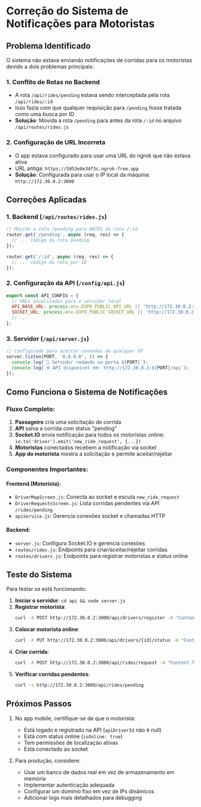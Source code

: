 # Correção do Sistema de Notificações para Motoristas

## Problema Identificado

O sistema não estava enviando notificações de corridas para os motoristas devido a dois problemas principais:

### 1. Conflito de Rotas no Backend
- A rota `/api/rides/pending` estava sendo interceptada pela rota `/api/rides/:id`
- Isso fazia com que qualquer requisição para `/pending` fosse tratada como uma busca por ID
- **Solução**: Movida a rota `/pending` para antes da rota `/:id` no arquivo `/api/routes/rides.js`

### 2. Configuração de URL Incorreta
- O app estava configurado para usar uma URL do ngrok que não estava ativa
- URL antiga: `https://5953e8e34f3c.ngrok-free.app`
- **Solução**: Configurada para usar o IP local da máquina: `http://172.30.0.2:3000`

## Correções Aplicadas

### 1. Backend (`/api/routes/rides.js`)
```javascript
// Movida a rota /pending para ANTES da rota /:id
router.get('/pending', async (req, res) => {
  // ... código da rota pending
});

router.get('/:id', async (req, res) => {
  // ... código da rota por ID
});
```

### 2. Configuração da API (`/config/api.js`)
```javascript
export const API_CONFIG = {
  // URLs atualizadas para o servidor local
  API_BASE_URL: process.env.EXPO_PUBLIC_API_URL || 'http://172.30.0.2:3000/api',
  SOCKET_URL: process.env.EXPO_PUBLIC_SOCKET_URL || 'http://172.30.0.2:3000',
  // ...
};
```

### 3. Servidor (`/api/server.js`)
```javascript
// Configurado para aceitar conexões de qualquer IP
server.listen(PORT, '0.0.0.0', () => {
  console.log(`🚀 Servidor rodando na porta ${PORT}`);
  console.log(`🌐 API disponível em: http://172.30.0.2:${PORT}/api`);
});
```

## Como Funciona o Sistema de Notificações

### Fluxo Completo:
1. **Passageiro** cria uma solicitação de corrida
2. **API** salva a corrida com status "pending"
3. **Socket.IO** envia notificação para todos os motoristas online: `io.to('driver').emit('new_ride_request', {...})`
4. **Motoristas** conectados recebem a notificação via socket
5. **App do motorista** mostra a solicitação e permite aceitar/rejeitar

### Componentes Importantes:

#### Frontend (Motorista):
- `DriverMapScreen.js`: Conecta ao socket e escuta `new_ride_request`
- `DriverRequestsScreen.js`: Lista corridas pendentes via API `/rides/pending`
- `apiService.js`: Gerencia conexões socket e chamadas HTTP

#### Backend:
- `server.js`: Configura Socket.IO e gerencia conexões
- `routes/rides.js`: Endpoints para criar/aceitar/rejeitar corridas
- `routes/drivers.js`: Endpoints para registrar motoristas e status online

## Teste do Sistema

Para testar se está funcionando:

1. **Iniciar o servidor**: `cd api && node server.js`
2. **Registrar motorista**: 
   ```bash
   curl -X POST http://172.30.0.2:3000/api/drivers/register -H "Content-Type: application/json" -d '{...}'
   ```
3. **Colocar motorista online**:
   ```bash
   curl -X PUT http://172.30.0.2:3000/api/drivers/{id}/status -H "Content-Type: application/json" -d '{"isOnline": true, "location": {...}}'
   ```
4. **Criar corrida**:
   ```bash
   curl -X POST http://172.30.0.2:3000/api/rides/request -H "Content-Type: application/json" -d '{...}'
   ```
5. **Verificar corridas pendentes**:
   ```bash
   curl -s http://172.30.0.2:3000/api/rides/pending
   ```

## Próximos Passos

1. No app mobile, certifique-se de que o motorista:
   - Está logado e registrado na API (`apiDriverId` não é null)
   - Está com status online (`isOnline: true`)
   - Tem permissões de localização ativas
   - Está conectado ao socket

2. Para produção, considere:
   - Usar um banco de dados real em vez de armazenamento em memória
   - Implementar autenticação adequada
   - Configurar um domínio fixo em vez de IPs dinâmicos
   - Adicionar logs mais detalhados para debugging